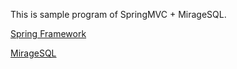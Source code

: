 This is sample program of SpringMVC + MirageSQL.

[Spring Framework](http://projects.spring.io/spring-framework/)

[MirageSQL](http://amateras.sourceforge.jp/site/mirage/index.html)